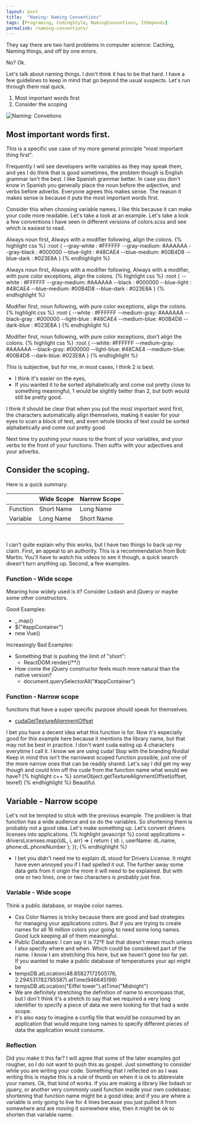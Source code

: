 ```yaml
---
layout: post
title:  "Naming: Naming Conventions"
tags: [Programing, CodingStyle, NamingConventions, ItDepends]
permalink: /naming-conventions/
---
```


They say there are two hard problems in computer science: Caching, Naming things, and off by one errors.

No? Ok.

Let's talk about naming things. I don't think it has to be that hard.  I have a few guidelines to keep in mind that go beyond the usual suspects. Let's run through them real quick.

1. Most important words first
2. Consider the scoping

![Naming: Convetions](/style_guides/naming.png)

<!--
3. maybe suffix your variables with the type
4. Don't camel/kebab/snake case compound words
-->

## Most important words first.
This is a specific use case of my more general principle "most important thing first".

Frequently I will see developers write variables as they may speak them, and yes I do think that is good sometimes, the problem though is English grammar isn't the best.  I like Spanish grammar better.  In case you don't know in Spanish you generally place the noun before the adjective, and verbs before adverbs.  Everyone agrees this makes sense.  The reason it makes sense is because it puts the most important words first.

Consider this when choosing variable names.  I like this because it can make your code more readable.  Let's take a look at an example. Let's take a look a few conventions I have seen in different versions of colors.scss and see which is easiest to read.

Always noun first, Always with a modifier following, align the colons.
{% highlight css %}
:root {
  --gray-white : #FFFFFF
  --gray-medium: #AAAAAA
  --gray-black : #000000
  --blue-light : #48CAE4
  --blue-medium: #00B4D8
  --blue-dark  : #023E8A
}
{% endhighlight %}

Always noun first, Always with a modifier following, Always with a modifier, with pure color exceptions, align the colons.
{% highlight css %}
:root {
  --white      : #FFFFFF
  --gray-medium: #AAAAAA
  --black      : #000000
  --blue-light : #48CAE4
  --blue-medium: #00B4D8
  --blue-dark  : #023E8A
}
{% endhighlight %}

Modifier first, noun following, with pure color exceptions, align the colons.
{% highlight css %}
:root {
  --white      : #FFFFFF
  --medium-gray: #AAAAAA
  --black-gray : #000000
  --light-blue : #48CAE4
  --medium-blue: #00B4D8
  --dark-blue  : #023E8A
}
{% endhighlight %}

Modifier first, noun following, with pure color exceptions, don't align the colons.
{% highlight css %}
:root {
  --white: #FFFFFF
  --medium-gray: #AAAAAA
  --black-gray: #000000
  --light-blue: #48CAE4
  --medium-blue: #00B4D8
  --dark-blue: #023E8A
}
{% endhighlight %}

This is subjective, but for me, in most cases, I think 2 is best.  
  - I think it's easier on the eyes,
  - If you wanted it to be sorted alphabetically and come out pretty close to something meaningful, 1 would be slightly better than 2, but both would still be pretty good.

I think it should be clear that when you put the most important word first, the characters automatically align themselves, making it easier for your eyes to scan a block of text, and even whole blocks of text could be sorted alphabetically and come out pretty good.


Next time try pushing your nouns to the front of your variables, and your verbs to the front of your functions.  Then suffix with your adjectives and your adverbs.

<!--
First of all, pretend you're speaking Spanish. In Spanish

Most important word first.

Consider how things might get sorted in a file explorer.

All of these are basically the same idea.

Choose the most important words first, and what you would like to be ordered together first.
Use Spanish as a guide nounAdjative rather than adjativeNoun
-->

## Consider the scoping.

Here is a quick summary.

|          | Wide Scope | Narrow Scope |
| -------- | ---------- | ------------ |
| Function | Short Name | Long Name    |
| Variable | Long Name  | Short Name   |

<br />

<!--
Got it? If your function has global scope, it probably can use a very succinct name.  If you function has very narrow scope, it's probably doing something super specific, and could use some self documenting name.  If you variable is global
-->

I can't quite explain why this works, but I have two things to back up my claim. First, an appeal to an authority.  This is a recommendation from Bob Martin.  You'll have to watch his videos to see it though, a quick search doesn't turn anything up.  Second, a few examples.


### Function - Wide scope
Meaning how widely used is it? Consider Lodash and jQuery or maybe some other constructors.

Good Examples:
- _.map()
- $("#appContainer")
- new Vue()

Increasingly Bad Examples:
- Something that is pushing the limit of "short":
    - ReactDOM.render(/**/)
- How come the jQuery constructor feels much more natural than the native version?
    - document.querySelectorAll("#appContainer")

### Function - Narrow scope 
functions that have a super specific purpose should speak for themselves.
- [cudaGetTextureAlignmentOffset](https://www.cs.cmu.edu/afs/cs/academic/class/15668-s11/www/cuda-doc/html/group__CUDART__TEXTURE_g6076c6bf0b1f2e52a36cd51af9d78fb4.html)

I bet you have a decent idea what this function is for.  Now it's especially good for this example here because it mentions the library name, but that may not be best in practice.  I don't want cuda eating up 4 characters everytime I call it.  I know we are using cuda! Stop with the branding Nvidia! Keep in mind this isn't the narrowest scoped function possible, just one of the more narrow ones that can be readily shared.  Let's say I did get my way though and could trim off the cude from the function name what would we have?
{% highlight c++ %}
    someObject.getTextureAlignmentOffset(offset, texref)
{% endhighlight %}
Beautiful.

## Variable - Narrow scope
Let's not be tempted to stick with the previous example.  The problem is that function has a wide audience and so do the variables. So shortening them is probably not a good idea.  Let's make something up.  Let's convert drivers licenses into applications.
{% highlight javascript %}
const applications = driversLicenses.map((dL, i, arr) => {
    return { 
        id: i, 
        userName: dL.name, phone:dL.phoneNumber 
    };
});
{% endhighlight %}
- I bet you didn't need me to explain dL stood for Drivers License. It might have even annoyed you if I had spelled it out.  The further away some data gets from it origin the more it will need to be explained. But with one or two lines, one or two characters is probably just fine.
    
### Variable - Wide scope
Think a public database, or maybe color names.
- Css Color Names is tricky because there are good and bad strategies for managing your applications colors.  But if you are trying to create names for all 16 million colors your going to need some long names.  Good luck keeping all of them meaningful.
- Public Databases: I can say it is 72°F but that doesn't mean much unless I also specify where and when. Which could be considered part of the name.  I know I am stretching this here, but we haven't gone too far yet.  If you wanted to make a public database of temperatures your api might be
- tempsDB.atLocation(48.85827172505176, 2.294531782785587).atTime(946645199)
- tempsDB.atLocation("Eiffel tower").atTime("Midnight")
- We are definitely stretching the definition of name to encompass that, but I don't think it's a stretch to say that we required a very long identifier to specify a piece of data we were looking for that had a wide scope.
- it's also easy to imagine a config file that would be consumed by an application that would require long names to specify different pieces of data the application would consume.

### Reflection

Did you make it this far?  I will agree that some of the later examples got rougher, so I do not want to push this as gospel.  Just something to consider while you are writing your code.  Something that I reflected on as I was writing this is maybe this is a rule of thumb on when it is ok to abbreviate your names.  Ok, that kind of works.  If you are making a library like lodash or jquery, or another very commonly used function inside your own codebase; shortening that function name might be a good idea; and if you are where a variable is only going to live for 4 lines because you just pulled it from somewhere and are moving it somewhere else, then it might be ok to shorten that variable name.

<!--
## Don't camel/kebab/snake case compound words
-->


